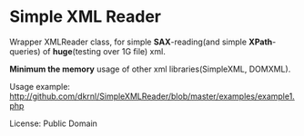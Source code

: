 # Simple XML Reader 

Wrapper XMLReader class, for simple **SAX**-reading(and simple **XPath**-queries) of **huge**(testing over 1G file) xml.

**Minimum the memory** usage of other xml libraries(SimpleXML, DOMXML).

Usage example: http://github.com/dkrnl/SimpleXMLReader/blob/master/examples/example1.php

License: Public Domain
